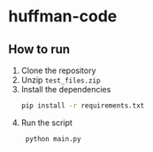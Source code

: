 # huffman-code

## How to run

1. Clone the repository
2. Unzip `test_files.zip`
3. Install the dependencies
   ```bash
   pip install -r requirements.txt
   ```
4. Run the script
   ```bash
    python main.py
    ```

